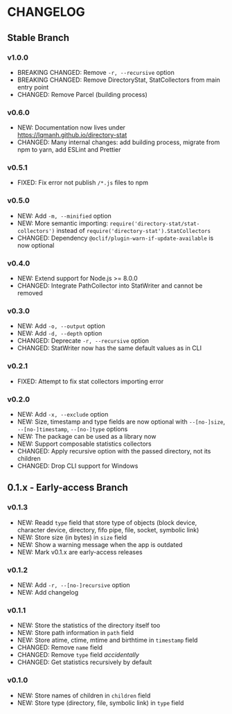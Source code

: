 # CHANGELOG

## Stable Branch

### v1.0.0

- BREAKING CHANGED: Remove `-r, --recursive` option
- BREAKING CHANGED: Remove DirectoryStat, StatCollectors from main entry point
- CHANGED: Remove Parcel (building process)

### v0.6.0

- NEW: Documentation now lives under https://lqmanh.github.io/directory-stat
- CHANGED: Many internal changes: add building process, migrate from npm to yarn, add ESLint and Prettier

### v0.5.1

- FIXED: Fix error not publish `/*.js` files to npm

### v0.5.0

- NEW: Add `-m, --minified` option
- NEW: More semantic importing: `require('directory-stat/stat-collectors')` instead of `require('directory-stat').StatCollectors`
- CHANGED: Dependency `@oclif/plugin-warn-if-update-available` is now optional

### v0.4.0

- NEW: Extend support for Node.js >= 8.0.0
- CHANGED: Integrate PathCollector into StatWriter and cannot be removed

### v0.3.0

- NEW: Add `-o, --output` option
- NEW: Add `-d, --depth` option
- CHANGED: Deprecate `-r, --recursive` option
- CHANGED: StatWriter now has the same default values as in CLI

### v0.2.1

- FIXED: Attempt to fix stat collectors importing error

### v0.2.0

- NEW: Add `-x, --exclude` option
- NEW: Size, timestamp and type fields are now optional with `--[no-]size`, `--[no-]timestamp`, `--[no-]type` options
- NEW: The package can be used as a library now
- NEW: Support composable statistics collectors
- CHANGED: Apply recursive option with the passed directory, not its children
- CHANGED: Drop CLI support for Windows

## 0.1.x - Early-access Branch

### v0.1.3

- NEW: Readd `type` field that store type of objects (block device, character device, directory, fifo pipe, file, socket, symbolic link)
- NEW: Store size (in bytes) in `size` field
- NEW: Show a warning message when the app is outdated
- NEW: Mark v0.1.x are early-access releases

### v0.1.2

- NEW: Add `-r, --[no-]recursive` option
- NEW: Add changelog

### v0.1.1

- NEW: Store the statistics of the directory itself too
- NEW: Store path information in `path` field
- NEW: Store atime, ctime, mtime and birthtime in `timestamp` field
- CHANGED: Remove `name` field
- CHANGED: Remove `type` field _accidentally_
- CHANGED: Get statistics recursively by default

### v0.1.0

- NEW: Store names of children in `children` field
- NEW: Store type (directory, file, symbolic link) in `type` field
